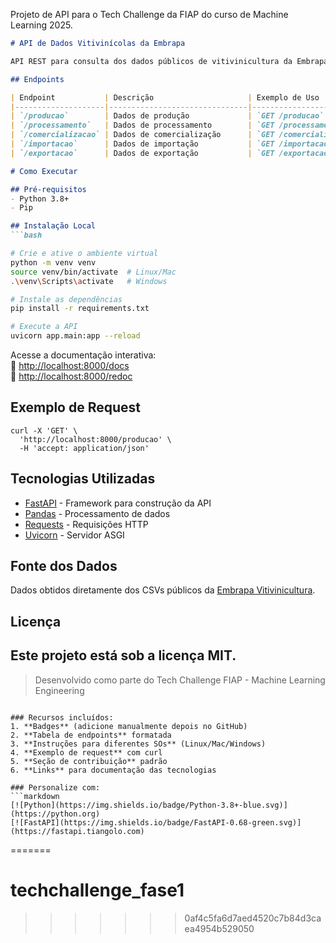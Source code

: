 Projeto de API para o Tech Challenge da FIAP do curso de Machine Learning 2025. 

```markdown
# API de Dados Vitivinícolas da Embrapa

API REST para consulta dos dados públicos de vitivinicultura da Embrapa, construída com FastAPI.

## Endpoints

| Endpoint           | Descrição                     | Exemplo de Uso                     |
|--------------------|-------------------------------|------------------------------------|
| `/producao`        | Dados de produção             | `GET /producao`                    |
| `/processamento`   | Dados de processamento        | `GET /processamento`               |
| `/comercializacao` | Dados de comercialização      | `GET /comercializacao`             |
| `/importacao`      | Dados de importação           | `GET /importacao`                  |
| `/exportacao`      | Dados de exportação           | `GET /exportacao`                  |

# Como Executar

## Pré-requisitos
- Python 3.8+
- Pip

## Instalação Local
```bash

# Crie e ative o ambiente virtual
python -m venv venv
source venv/bin/activate  # Linux/Mac
.\venv\Scripts\activate   # Windows

# Instale as dependências
pip install -r requirements.txt

# Execute a API
uvicorn app.main:app --reload
```

Acesse a documentação interativa:  
🔹 [http://localhost:8000/docs](http://localhost:8000/docs)  
🔹 [http://localhost:8000/redoc](http://localhost:8000/redoc)

## Exemplo de Request
```
curl -X 'GET' \
  'http://localhost:8000/producao' \
  -H 'accept: application/json'
```

## Tecnologias Utilizadas
- [FastAPI](https://fastapi.tiangolo.com/) - Framework para construção da API
- [Pandas](https://pandas.pydata.org/) - Processamento de dados
- [Requests](https://docs.python-requests.org/) - Requisições HTTP
- [Uvicorn](https://www.uvicorn.org/) - Servidor ASGI

## Fonte dos Dados
Dados obtidos diretamente dos CSVs públicos da [Embrapa Vitivinicultura](http://vitibrasil.cnpuv.embrapa.br/).

## Licença
Este projeto está sob a licença MIT.
---
> Desenvolvido como parte do Tech Challenge FIAP - Machine Learning Engineering
```

### Recursos incluídos:
1. **Badges** (adicione manualmente depois no GitHub)
2. **Tabela de endpoints** formatada
3. **Instruções para diferentes SOs** (Linux/Mac/Windows)
4. **Exemplo de request** com curl
5. **Seção de contribuição** padrão
6. **Links** para documentação das tecnologias

### Personalize com:
```markdown
[![Python](https://img.shields.io/badge/Python-3.8+-blue.svg)](https://python.org)
[![FastAPI](https://img.shields.io/badge/FastAPI-0.68-green.svg)](https://fastapi.tiangolo.com)
``` 
=======
# techchallenge_fase1
>>>>>>> 0af4c5fa6d7aed4520c7b84d3caea4954b529050
